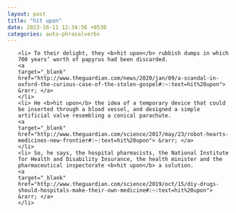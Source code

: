 ```yaml
---
layout: post
title: "hit upon"
date: 2023-10-11 12:34:56 +0530
categories: auto-phrasalverbs
---
```

<ol>

    <li> To their delight, they <b>hit upon</b> rubbish dumps in which 700 years’ worth of papyrus had been discarded.
    <a 
    target="_blank" 
    href="http://www.theguardian.com/news/2020/jan/09/a-scandal-in-oxford-the-curious-case-of-the-stolen-gospel#:~:text=hit%20upon"> &rarr; </a>
    </li>
    <li> He <b>hit upon</b> the idea of a temporary device that could be inserted through a blood vessel, and designed a simple artificial valve resembling a conical parachute.
    <a 
    target="_blank" 
    href="http://www.theguardian.com/science/2017/may/23/robot-hearts-medicines-new-frontier#:~:text=hit%20upon"> &rarr; </a>
    </li>
    <li> So, he says, the hospital pharmacists, the National Institute for Health and Disability Insurance, the health minister and the pharmaceutical inspectorate <b>hit upon</b> a solution.
    <a 
    target="_blank" 
    href="http://www.theguardian.com/science/2019/oct/15/diy-drugs-should-hospitals-make-their-own-medicine#:~:text=hit%20upon"> &rarr; </a>
    </li>